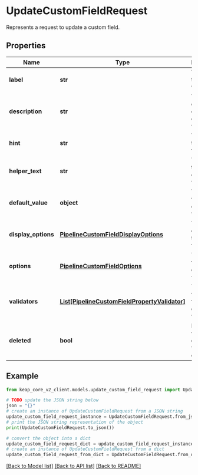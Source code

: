 # UpdateCustomFieldRequest

Represents a request to update a custom field.

## Properties

Name | Type | Description | Notes
------------ | ------------- | ------------- | -------------
**label** | **str** | The label of the custom field. | 
**description** | **str** | The description of the custom field. | 
**hint** | **str** | The hint for the custom field. | 
**helper_text** | **str** | The helper text for the custom field. | 
**default_value** | **object** | The default value of the custom field. | 
**display_options** | [**PipelineCustomFieldDisplayOptions**](PipelineCustomFieldDisplayOptions.md) | The display options for the custom field. | 
**options** | [**PipelineCustomFieldOptions**](PipelineCustomFieldOptions.md) | The options for the custom field. | 
**validators** | [**List[PipelineCustomFieldPropertyValidator]**](PipelineCustomFieldPropertyValidator.md) | The validators for the custom field. | 
**deleted** | **bool** | Indicates whether the custom field is deleted. | 

## Example

```python
from keap_core_v2_client.models.update_custom_field_request import UpdateCustomFieldRequest

# TODO update the JSON string below
json = "{}"
# create an instance of UpdateCustomFieldRequest from a JSON string
update_custom_field_request_instance = UpdateCustomFieldRequest.from_json(json)
# print the JSON string representation of the object
print(UpdateCustomFieldRequest.to_json())

# convert the object into a dict
update_custom_field_request_dict = update_custom_field_request_instance.to_dict()
# create an instance of UpdateCustomFieldRequest from a dict
update_custom_field_request_from_dict = UpdateCustomFieldRequest.from_dict(update_custom_field_request_dict)
```
[[Back to Model list]](../README.md#documentation-for-models) [[Back to API list]](../README.md#documentation-for-api-endpoints) [[Back to README]](../README.md)


